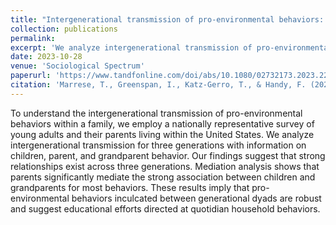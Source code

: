```yaml
---
title: "Intergenerational transmission of pro-environmental behaviors: do grandparents’ environmental behaviors influence grandchildren?"
collection: publications
permalink: 
excerpt: 'We analyze intergenerational transmission of pro-environmental behaviors within families through a nationally representative survey of young adults and their parents.'
date: 2023-10-28
venue: 'Sociological Spectrum'
paperurl: 'https://www.tandfonline.com/doi/abs/10.1080/02732173.2023.2274021'
citation: 'Marrese, T., Greenspan, I., Katz-Gerro, T., & Handy, F. (2023). Intergenerational transmission of pro-environmental behaviors: do grandparents’ environmental behaviors influence grandchildren?. <i>Sociological Spectrum </i>, 44(1), 1-15. https://doi.org/10.1080/02732173.2023.2274021'
---
```


To understand the intergenerational transmission of pro-environmental behaviors within a family, we employ a nationally representative survey of young adults and their parents living within the United States. We analyze intergenerational transmission for three generations with information on children, parent, and grandparent behavior. Our findings suggest that strong relationships exist across three generations. Mediation analysis shows that parents significantly mediate the strong association between children and grandparents for most behaviors. These results imply that pro-environmental behaviors inculcated between generational dyads are robust and suggest educational efforts directed at quotidian household behaviors.

